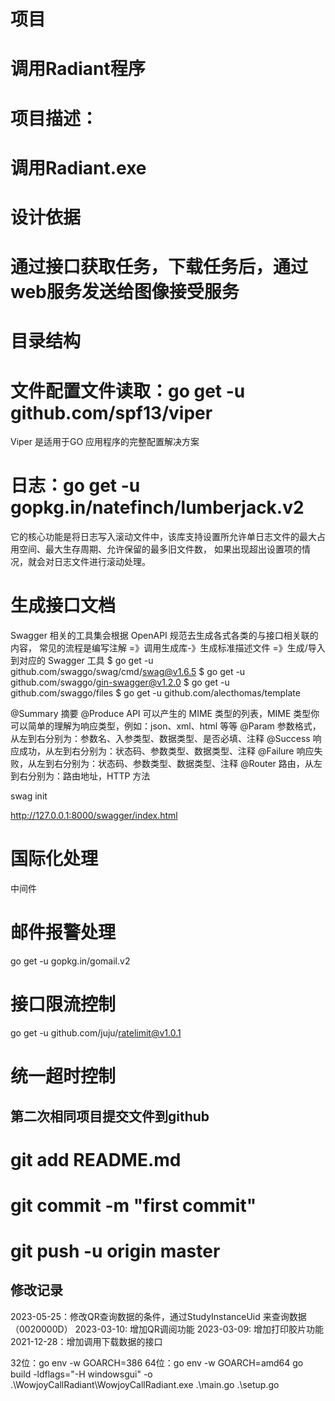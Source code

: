 # 项目
# ****调用Radiant程序****

# 项目描述：
# 调用Radiant.exe
# 

# 设计依据
# 通过接口获取任务，下载任务后，通过web服务发送给图像接受服务

# 目录结构
<!-- 
configs：配置文件。
docs：文档集合。
global：全局变量。
internal：内部模块。
model：数据库相关操作。
routers：路由相关逻辑处理。
pkg：项目相关的模块包。
storage：项目生成的临时文件。
scripts：各类构建，安装，分析等操作的脚本。
-->

# 文件配置文件读取：go get -u github.com/spf13/viper
Viper 是适用于GO 应用程序的完整配置解决方案

# 日志：go get -u gopkg.in/natefinch/lumberjack.v2
它的核心功能是将日志写入滚动文件中，该库支持设置所允许单日志文件的最大占用空间、最大生存周期、允许保留的最多旧文件数，
如果出现超出设置项的情况，就会对日志文件进行滚动处理。

# 生成接口文档
Swagger 相关的工具集会根据 OpenAPI 规范去生成各式各类的与接口相关联的内容，
常见的流程是编写注解 =》调用生成库-》生成标准描述文件 =》生成/导入到对应的 Swagger 工具
$ go get -u github.com/swaggo/swag/cmd/swag@v1.6.5
$ go get -u github.com/swaggo/gin-swagger@v1.2.0 
$ go get -u github.com/swaggo/files
$ go get -u github.com/alecthomas/template

@Summary	摘要
@Produce	API 可以产生的 MIME 类型的列表，MIME 类型你可以简单的理解为响应类型，例如：json、xml、html 等等
@Param	参数格式，从左到右分别为：参数名、入参类型、数据类型、是否必填、注释
@Success	响应成功，从左到右分别为：状态码、参数类型、数据类型、注释
@Failure	响应失败，从左到右分别为：状态码、参数类型、数据类型、注释
@Router	路由，从左到右分别为：路由地址，HTTP 方法

swag init

http://127.0.0.1:8000/swagger/index.html



# 国际化处理
中间件
# 邮件报警处理
go get -u gopkg.in/gomail.v2
# 接口限流控制
go get -u github.com/juju/ratelimit@v1.0.1
# 统一超时控制


## 第二次相同项目提交文件到github
# git add README.md
# git commit -m "first commit"
# git push -u origin master

## 修改记录
2023-05-25：修改QR查询数据的条件，通过StudyInstanceUid 来查询数据（0020000D）
2023-03-10: 增加QR调阅功能
2023-03-09: 增加打印胶片功能
2021-12-28：增加调用下载数据的接口

32位：go env -w GOARCH=386
64位：go env -w GOARCH=amd64
go build -ldflags="-H windowsgui" -o .\WowjoyCallRadiant\WowjoyCallRadiant.exe .\main.go .\setup.go